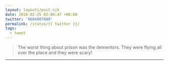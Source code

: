 ```yaml
---
layout: layouts/post.njk
date: 2010-02-25 02:06:47 +00:00
twitter: '9604907089'
permalink: /status/{{ twitter }}/
tags: 
  - tweet
---
```


> The worst thing about prison was the dementors. They were flying all over the place and they were scary!

---
